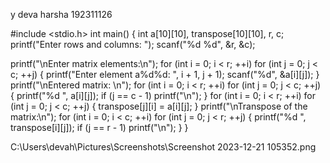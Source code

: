y deva harsha
192311126

#include <stdio.h>
int main() {
  int a[10][10], transpose[10][10], r, c;
  printf("Enter rows and columns: ");
  scanf("%d %d", &r, &c);
  
  printf("\nEnter matrix elements:\n");
  for (int i = 0; i < r; ++i)
  for (int j = 0; j < c; ++j) {
    printf("Enter element a%d%d: ", i + 1, j + 1);
    scanf("%d", &a[i][j]);
  }
  printf("\nEntered matrix: \n");
  for (int i = 0; i < r; ++i)
  for (int j = 0; j < c; ++j) {
    printf("%d  ", a[i][j]);
    if (j == c - 1)
    printf("\n");
  }
  for (int i = 0; i < r; ++i)
  for (int j = 0; j < c; ++j) {
    transpose[j][i] = a[i][j];
  }
  printf("\nTranspose of the matrix:\n");
  for (int i = 0; i < c; ++i)
  for (int j = 0; j < r; ++j) {
    printf("%d  ", transpose[i][j]);
    if (j == r - 1)
    printf("\n");
  }
}

C:\Users\devah\Pictures\Screenshots\Screenshot 2023-12-21 105352.png
